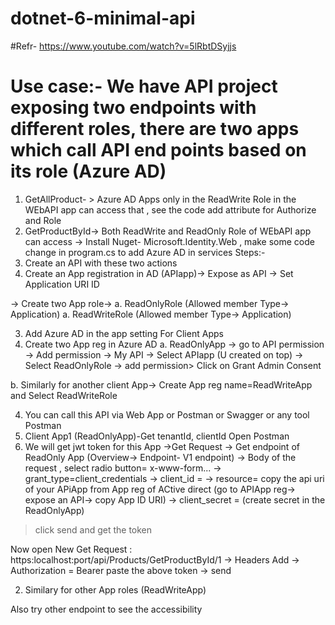 # dotnet-6-minimal-api
#Refr- https://www.youtube.com/watch?v=5lRbtDSyjjs
# Use case:- We have API project exposing two endpoints with different roles, there are two apps which call API end points based on its role (Azure AD)
1. GetAllProduct- > Azure AD Apps only in the ReadWrite Role in the WEbAPI app can access that , see the code add attribute for Authorize and Role
2. GetProductById-> Both ReadWrite and ReadOnly Role of WEbAPI app can access
-> Install Nuget- Microsoft.Identity.Web , make some code change in program.cs to add Azure AD in services 
Steps:-
1. Create an API with these two actions
2. Create an App registration in AD (APIapp)-> Expose as API -> Set Application URI ID

-> Create two App role-> 
a. ReadOnlyRole  (Allowed member Type-> Application)
a. ReadWriteRole  (Allowed member Type-> Application)

3.  Add Azure AD in the app setting
For Client Apps
4. Create two App reg in Azure AD
a. ReadOnlyApp -> go to API permission -> Add permission -> My API -> Select APIapp (U created on top) -> Select ReadOnlyRole -> add permission> Click on Grant Admin Consent

b. Similarly for another client App-> Create App reg name=ReadWriteApp and Select ReadWriteRole

4. You can call this API via Web App or Postman or Swagger or any tool
Postman
1. Client App1 (ReadOnlyApp)-Get tenantId, clientId
Open Postman
1. We will get jwt token for this App
->Get Request -> Get endpoint of ReadOnly App (Overview-> Endpoint- V1 endpoint)
-> Body of the request , select radio button= x-www-form...
-> grant_type=client_credentials
-> client_id = 
-> resource= copy the api uri of your APiApp from App reg of ACtive direct (go to APIApp reg-> expose an API-> copy App ID URI)
-> client_secret = (create secret in the ReadOnlyApp)
>  click send and get the token

Now open New Get Request : https:localhost:port/api/Products/GetProductById/1
-> Headers
Add
-> Authorization = Bearer paste the above token -> send

2. Similary for other App roles (ReadWriteApp)

Also try other endpoint to see the accessibility







